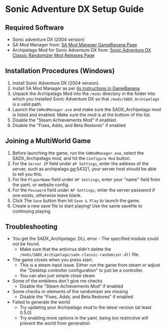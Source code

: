 # Sonic Adventure DX Setup Guide

## Required Software

- Sonic adventure DX (2004 version)
- SA Mod Manager from: [SA Mod Manager GameBanana Page](https://gamebanana.com/tools/15436)
- Archipelago Mod for Sonic Adventure DX
  from: [Sonic Adventure DX Classic Randomizer Mod Releases Page](https://github.com/ClassicSpeed/sadx-classic-randomizer/releases)

## Installation Procedures (Windows)

1. Install Sonic Adventure DX (2004 version).
2. Install SA Mod Manager as per [its instructions in GameBanana](https://gamebanana.com/tools/15436)
3. Unpack the Archipelago Mod into the `/mods` directory in the folder into which you installed Sonic Adventure DX so
   that `/mods/SADX_Archipelago` is a valid path.
4. Launch the `SAModManager.exe` and make sure the SADX_Archipelago mod is listed and enabled. Make sure the mod is at the bottom of the list.
5. Disable the "Steam Achievements Mod" if enabled.
6. Disable the "Fixes, Adds, and Beta Restores" if enabled

## Joining a MultiWorld Game

1. Before launching the game, run the `SAModManager.exe`, select the SADX_Archipelago mod, and hit the `Configure Mod`
   button.
2. For the `Server IP` field under `AP Settings`, enter the address of the server, such as archipelago.gg:54321, your
   server host should be able to tell you this.
3. For the `PlayerName` field under `AP Settings`, enter your "name" field from the yaml, or website config.
4. For the `Password` field under `AP Settings`, enter the server password if one exists, otherwise leave blank.
5. Click The `Save` button then hit `Save & Play` to launch the game.
6. Create a new save file to start playing! Use the same savefile to continuing playing.

## Troubleshooting 
- You get the SADX_Archipelago: DLL error - The specified module could not be found.
  - Make sure that the antivirus didn't delete the `/mods/SADX_Archipelago/sadx-classic-randomizer.dll` file.
- The game closes when you press start.
  - This is a steam input issue. Either run the game from steam or adjust the "Desktop controller configuration" to just be a controller. 
  - You can also just simple close steam
- Some of the emblems don't give me checks
  - Disable the "Steam Achievements Mod" if enabled
- Some checks or elements of the randomizer are missing
  - Disable the "Fixes, Adds, and Beta Restores" if enabled
- Failed to generate the world
  - Try updating your Archipelago mod to the latest version (at least 0.5.0)
  - Try enabling more options in the yaml, being too restrictive will prevent the world from generation